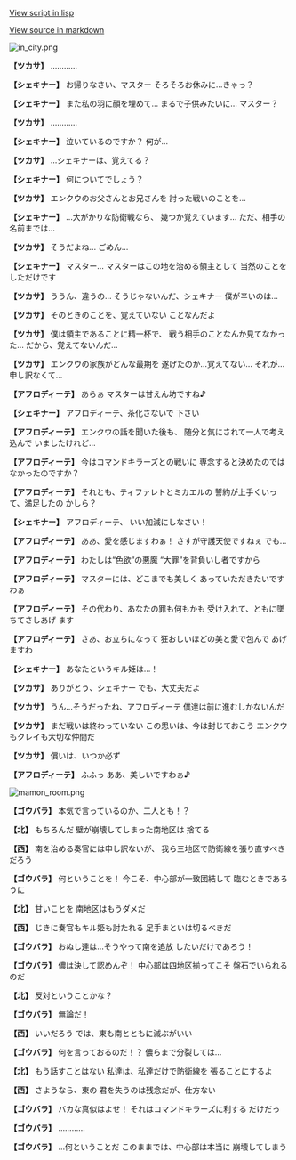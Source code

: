 [View script in lisp](../scripts/210101120.txt)

[View source in markdown](210101120.md)

![in_city.png](../images/backgrounds/in_city.png)

**【ツカサ】**
…………

**【シェキナー】**
お帰りなさい、マスター
そろそろお休みに…きゃっ？

**【シェキナー】**
また私の羽に顔を埋めて…
まるで子供みたいに…
マスター？

**【ツカサ】**
…………

**【シェキナー】**
泣いているのですか？
何が…

**【ツカサ】**
…シェキナーは、覚えてる？

**【シェキナー】**
何についてでしょう？

**【ツカサ】**
エンクウのお父さんとお兄さんを
討った戦いのことを…

**【シェキナー】**
…大がかりな防衛戦なら、
幾つか覚えています…
ただ、相手の名前までは…

**【ツカサ】**
そうだよね…
ごめん…

**【シェキナー】**
マスター…
マスターはこの地を治める領主として
当然のことをしただけです

**【ツカサ】**
ううん、違うの…
そうじゃないんだ、シェキナー
僕が辛いのは…

**【ツカサ】**
そのときのことを、覚えていない
ことなんだよ

**【ツカサ】**
僕は領主であることに精一杯で、
戦う相手のことなんか見てなかった…
だから、覚えてないんだ…

**【ツカサ】**
エンクウの家族がどんな最期を
遂げたのか…覚えてない…
それが…申し訳なくて…

**【アフロディーテ】**
あらぁ
マスターは甘えん坊ですね♪

**【シェキナー】**
アフロディーテ、茶化さないで
下さい

**【アフロディーテ】**
エンクウの話を聞いた後も、
随分と気にされて一人で考え込んで
いましたけれど…

**【アフロディーテ】**
今はコマンドキラーズとの戦いに
専念すると決めたのでは
なかったのですか？

**【アフロディーテ】**
それとも、ティファレトとミカエルの
誓約が上手くいって、満足したの
かしら？

**【シェキナー】**
アフロディーテ、
いい加減にしなさい！

**【アフロディーテ】**
ああ、愛を感じますわぁ！
さすが守護天使ですねぇ
でも…

**【アフロディーテ】**
わたしは“色欲”の悪魔
“大罪”を背負いし者ですから

**【アフロディーテ】**
マスターには、どこまでも美しく
あっていただきたいですわぁ

**【アフロディーテ】**
その代わり、あなたの罪も何もかも
受け入れて、ともに墜ちてさしあげ
ます

**【アフロディーテ】**
さあ、お立ちになって
狂おしいほどの美と愛で包んで
あげますわ

**【シェキナー】**
あなたというキル姫は…！

**【ツカサ】**
ありがとう、シェキナー
でも、大丈夫だよ

**【ツカサ】**
うん…そうだったね、アフロディーテ
僕達は前に進むしかないんだ

**【ツカサ】**
まだ戦いは終わっていない
この思いは、今は封じておこう
エンクウもクレイも大切な仲間だ

**【ツカサ】**
償いは、いつか必ず

**【アフロディーテ】**
ふふっ
ああ、美しいですわぁ♪

![mamon_room.png](../images/backgrounds/mamon_room.png)

**【ゴウバラ】**
本気で言っているのか、二人とも！？

**【北】**
もちろんだ
壁が崩壊してしまった南地区は
捨てる

**【西】**
南を治める奏官には申し訳ないが、
我ら三地区で防衛線を張り直すべき
だろう

**【ゴウバラ】**
何ということを！
今こそ、中心部が一致団結して
臨むときであろうに

**【北】**
甘いことを
南地区はもうダメだ

**【西】**
じきに奏官もキル姫も討たれる
足手まといは切るべきだ

**【ゴウバラ】**
おぬし達は…そうやって南を追放
したいだけであろう！

**【ゴウバラ】**
儂は決して認めんぞ！
中心部は四地区揃ってこそ
盤石でいられるのだ

**【北】**
反対ということかな？

**【ゴウバラ】**
無論だ！

**【西】**
いいだろう
では、東も南とともに滅ぶがいい

**【ゴウバラ】**
何を言っておるのだ！？
儂らまで分裂しては…

**【北】**
もう話すことはない
私達は、私達だけで防衛線を
張ることにするよ

**【西】**
さようなら、東の
君を失うのは残念だが、仕方ない

**【ゴウバラ】**
バカな真似はよせ！
それはコマンドキラーズに利する
だけだっ

**【ゴウバラ】**
…………

**【ゴウバラ】**
…何ということだ
このままでは、中心部は本当に
崩壊してしまう